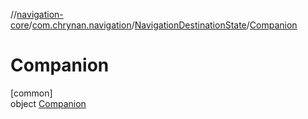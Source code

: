 //[navigation-core](../../../../index.md)/[com.chrynan.navigation](../../index.md)/[NavigationDestinationState](../index.md)/[Companion](index.md)

# Companion

[common]\
object [Companion](index.md)
